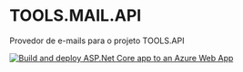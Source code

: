 # TOOLS.MAIL.API
Provedor de e-mails para o projeto TOOLS.API

[![Build and deploy ASP.Net Core app to an Azure Web App](https://github.com/LeonardoFerreira1209/TOOLS.MAIL.API/actions/workflows/master_toolsmailapi.yml/badge.svg)](https://github.com/LeonardoFerreira1209/TOOLS.MAIL.API/actions/workflows/master_toolsmailapi.yml)
